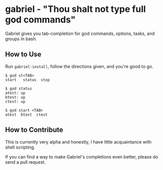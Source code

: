 gabriel - "Thou shalt not type full god commands"
=================================================

Gabriel gives you tab-completion for god commands, options, tasks, and groups in bash.

How to Use
----------

Run `gabriel-install`, follow the directions given, and you're good to go.

    $ god st<TAB>
    start   status  stop
    
    $ god status
    atest: up
    btest: up
    ctest: up
    
    $ god start <TAB>
    atest  btest  ctest
    
How to Contribute
-----------------

This is currently very alpha and honestly, I have little acquaintance with shell scripting.

If you can find a way to make Gabriel's completions even better, please do send a pull request.
